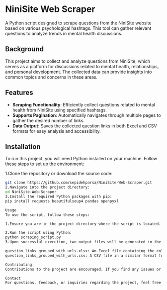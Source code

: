 # NiniSite Web Scraper  

A Python script designed to scrape questions from the NiniSite website based on various psychological hashtags. This tool can gather relevant questions to analyze trends in mental health discussions.  

## Background  

This project aims to collect and analyze questions from NiniSite, which serves as a platform for discussions related to mental health, relationships, and personal development. The collected data can provide insights into common topics and concerns in these areas.  

## Features  

- **Scraping Functionality**: Efficiently collect questions related to mental health from NiniSite using specified hashtags.  
- **Supports Pagination**: Automatically navigates through multiple pages to gather the desired number of links.  
- **Data Output**: Saves the collected question links in both Excel and CSV formats for easy analysis and accessibility.  

## Installation  

To run this project, you will need Python installed on your machine. Follow these steps to set up the environment:  

1.Clone the repository or download the source code:  

   ```bash  
   git clone https://github.com/sepidehparsa/NiniSite-Web-Scraper.git
2.Navigate into the project directory:
cd NiniSite-Web-Scraper
3.Install the required Python packages with pip:
pip install requests beautifulsoup4 pandas openpyxl

Usage
To use the script, follow these steps:

1.Ensure you are in the project directory where the script is located.

2.Run the script using Python:
python scraping_script.py
3.Upon successful execution, two output files will be generated in the same directory:

question_links_grouped_with_urls.xlsx: An Excel file containing the collected question links along with their associated hashtags.
question_links_grouped_with_urls.csv: A CSV file in a similar format for easy access and analysis with data tools.

  Contributing
Contributions to the project are encouraged. If you find any issues or have suggestions for improvements, please open an issue or submit a pull request. Your input can help improve this project for others.

Contact
For questions, feedback, or inquiries regarding the project, feel free to reach out via email: goodbookspublishinghouse@proton.me

  
